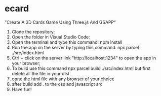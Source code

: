 # ecard

"Create A 3D Cards Game Using Three.js And GSAPP"

1. Clone the repository;
2. Open the folder in Visual Studio Code;
3. Open the terminal and type this command: npm install
4. Run the app on the server by typing this command: npx parcel ./src/index.html
5. Ctrl + click on the server link "http://localhost:1234" to open the app in your browser;
6. To build use this command npx parcel build ./src/index.html but first delete all the file in your dist
7. opne the html file with any browser of your choice
8. after build add . to the css and javascript src
9. Have fun!
